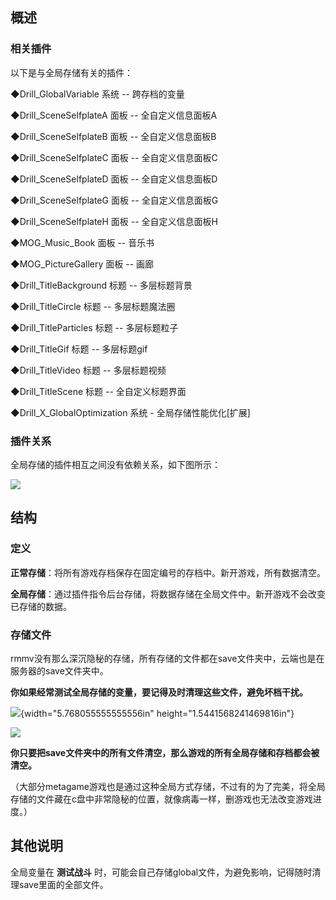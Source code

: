 ## 概述

### 相关插件

以下是与全局存储有关的插件：

◆Drill_GlobalVariable 系统 -- 跨存档的变量

◆Drill_SceneSelfplateA 面板 -- 全自定义信息面板A

◆Drill_SceneSelfplateB 面板 -- 全自定义信息面板B

◆Drill_SceneSelfplateC 面板 -- 全自定义信息面板C

◆Drill_SceneSelfplateD 面板 -- 全自定义信息面板D

◆Drill_SceneSelfplateG 面板 -- 全自定义信息面板G

◆Drill_SceneSelfplateH 面板 -- 全自定义信息面板H

◆MOG_Music_Book 面板 -- 音乐书

◆MOG_PictureGallery 面板 -- 画廊

◆Drill_TitleBackground 标题 -- 多层标题背景

◆Drill_TitleCircle 标题 -- 多层标题魔法圈

◆Drill_TitleParticles 标题 -- 多层标题粒子

◆Drill_TitleGif 标题 -- 多层标题gif

◆Drill_TitleVideo 标题 -- 多层标题视频

◆Drill_TitleScene 标题 -- 全自定义标题界面

◆Drill_X\_GlobalOptimization 系统 - 全局存储性能优化\[扩展\]

### 插件关系

全局存储的插件相互之间没有依赖关系，如下图所示：

![](media/image2.emf)

## 结构

### 定义

**正常存储**：将所有游戏存档保存在固定编号的存档中。新开游戏，所有数据清空。

**全局存储**：通过插件指令后台存储，将数据存储在全局文件中。新开游戏不会改变已存储的数据。

### 存储文件

rmmv没有那么深沉隐秘的存储，所有存储的文件都在save文件夹中，云端也是在服务器的save文件夹中。

**你如果经常测试全局存储的变量，要记得及时清理这些文件，避免坏档干扰。**

![](media/image3.png){width="5.768055555555556in"
height="1.5441568241469816in"}

![](media/image4.emf)

**你只要把save文件夹中的所有文件清空，那么游戏的所有全局存储和存档都会被清空。**

（大部分metagame游戏也是通过这种全局方式存储，不过有的为了完美，将全局存储的文件藏在c盘中非常隐秘的位置，就像病毒一样，删游戏也无法改变游戏进度。）

## 其他说明

全局变量在 **测试战斗**
时，可能会自己存储global文件，为避免影响，记得随时清理save里面的全部文件。
